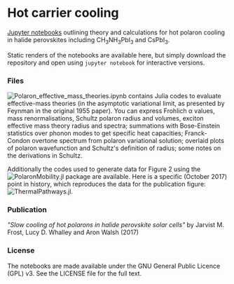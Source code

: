 # Hot carrier cooling

[Jupyter notebooks](http://jupyter.org) outlining theory and calculations for hot polaron cooling in halide perovskites including CH<sub>3</sub>NH<sub>3</sub>PbI<sub>3</sub> and CsPbI<sub>3</sub>.

Static renders of the notebooks are available here, but simply download the repository and open using `jupyter notebook` for interactive versions.

### Files

![Polaron_effective_mass_theories.ipynb](Polaron_effective_mass_theories.ipynb) contains Julia codes to evaluate effective-mass theories (in the asymptotic variational limit, as presented by Feynman in the original 1955 paper). You can express Frohlich α values, mass renormalisations, Schultz polaron radius and volumes, exciton effective mass theory radius and spectra; summations with Bose-Einstein statistics over phonon modes to get specific heat capacities; Franck-Condon overtone spectrum from polaron variational solution; overlaid plots of polaron wavefunction and Schultz's definition of radius; some notes on the derivations in Schultz. 

Additionally the codes used to generate data for Figure 2 using the ![PolaronMobility.jl](https://github.com/jarvist/PolaronMobility.jl) package are available. Here is a specific (October 2017) point in history, which reproduces the data for the publication figure: ![ThermalPathways.jl](https://github.com/jarvist/PolaronMobility.jl/blob/139795b49b72f2acb413abe4247e5fa158a037df/HalidePerovskites/ThermalPathways.jl).

### Publication

_"Slow cooling of hot polarons in halide perovskite solar cells"_ by Jarvist M. Frost, Lucy D. Whalley and Aron Walsh (2017)


### License

The notebooks are made available under the GNU General Public Licence (GPL) v3. See the LICENSE file for the full text.
